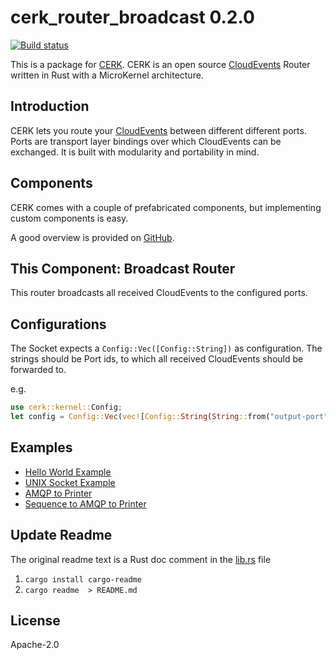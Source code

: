 # cerk_router_broadcast 0.2.0

[![Build status](https://badge.buildkite.com/4494e29d5f2c47e3fe998af46dff78a447800a76a68024e392.svg?branch=master)](https://buildkite.com/ce-rust/cerk)


This is a package for [CERK](https://github.com/ce-rust/cerk).
CERK is an open source [CloudEvents](https://github.com/cloudevents/spec) Router written in Rust with a MicroKernel architecture.

## Introduction

CERK lets you route your [CloudEvents](https://github.com/cloudevents/spec) between different different ports.
Ports are transport layer bindings over which CloudEvents can be exchanged.
It is built with modularity and portability in mind.

## Components

CERK comes with a couple of prefabricated components, but implementing custom components is easy.

A good overview is provided on [GitHub](https://github.com/ce-rust/cerk/).

## This Component: Broadcast Router

This router broadcasts all received CloudEvents to the configured ports.

## Configurations

The Socket expects a `Config::Vec([Config::String])` as configuration.
The strings should be Port ids, to which all received CloudEvents should be forwarded to.

e.g.
```rust
use cerk::kernel::Config;
let config = Config::Vec(vec![Config::String(String::from("output-port"))]);
```

## Examples

* [Hello World Example](https://github.com/ce-rust/cerk/tree/master/examples/src/hello_world)
* [UNIX Socket Example](https://github.com/ce-rust/cerk/tree/master/examples/src/unix_socket)
* [AMQP to Printer](https://github.com/ce-rust/cerk/tree/master/examples/src/amqp_to_printer/)
* [Sequence to AMQP to Printer](https://github.com/ce-rust/cerk/tree/master/examples/src/sequence_to_amqp_to_printer/)


## Update Readme

The original readme text is a Rust doc comment in the [lib.rs](./src/lib.rs) file

1. `cargo install cargo-readme`
2. `cargo readme  > README.md`

## License

Apache-2.0

